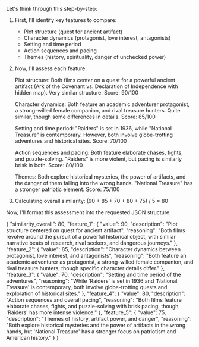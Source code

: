 Let's think through this step-by-step:

1. First, I'll identify key features to compare:
   - Plot structure (quest for ancient artifact)
   - Character dynamics (protagonist, love interest, antagonists)
   - Setting and time period
   - Action sequences and pacing
   - Themes (history, spirituality, danger of unchecked power)

2. Now, I'll assess each feature:

   Plot structure: 
   Both films center on a quest for a powerful ancient artifact (Ark of the Covenant vs. Declaration of Independence with hidden map). Very similar structure.
   Score: 90/100

   Character dynamics:
   Both feature an academic adventurer protagonist, a strong-willed female companion, and rival treasure hunters. Quite similar, though some differences in details.
   Score: 85/100

   Setting and time period:
   "Raiders" is set in 1936, while "National Treasure" is contemporary. However, both involve globe-trotting adventures and historical sites.
   Score: 70/100

   Action sequences and pacing:
   Both feature elaborate chases, fights, and puzzle-solving. "Raiders" is more violent, but pacing is similarly brisk in both.
   Score: 80/100

   Themes:
   Both explore historical mysteries, the power of artifacts, and the danger of them falling into the wrong hands. "National Treasure" has a stronger patriotic element.
   Score: 75/100

3. Calculating overall similarity:
   (90 + 85 + 70 + 80 + 75) / 5 = 80

Now, I'll format this assessment into the requested JSON structure:

{
    "similarity_overall": 80,
    "feature_1": {
        "value": 90,
        "description": "Plot structure centered on quest for ancient artifact",
        "reasoning": "Both films revolve around the pursuit of a powerful historical object, with similar narrative beats of research, rival seekers, and dangerous journeys."
    },
    "feature_2": {
        "value": 85,
        "description": "Character dynamics between protagonist, love interest, and antagonists",
        "reasoning": "Both feature an academic adventurer as protagonist, a strong-willed female companion, and rival treasure hunters, though specific character details differ."
    },
    "feature_3": {
        "value": 70,
        "description": "Setting and time period of the adventures",
        "reasoning": "While 'Raiders' is set in 1936 and 'National Treasure' is contemporary, both involve globe-trotting quests and exploration of historical sites."
    },
    "feature_4": {
        "value": 80,
        "description": "Action sequences and overall pacing",
        "reasoning": "Both films feature elaborate chases, fights, and puzzle-solving with brisk pacing, though 'Raiders' has more intense violence."
    },
    "feature_5": {
        "value": 75,
        "description": "Themes of history, artifact power, and danger",
        "reasoning": "Both explore historical mysteries and the power of artifacts in the wrong hands, but 'National Treasure' has a stronger focus on patriotism and American history."
    }
}